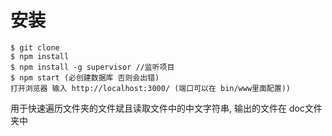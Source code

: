 
# 安装

```
$ git clone
$ npm install
$ npm install -g supervisor //监听项目
$ npm start (必创建数据库 否则会出错)
打开浏览器 输入 http://localhost:3000/ (端口可以在 bin/www里面配置))

```
用于快速遍历文件夹的文件斌且读取文件中的中文字符串,
输出的文件在 doc文件夹中